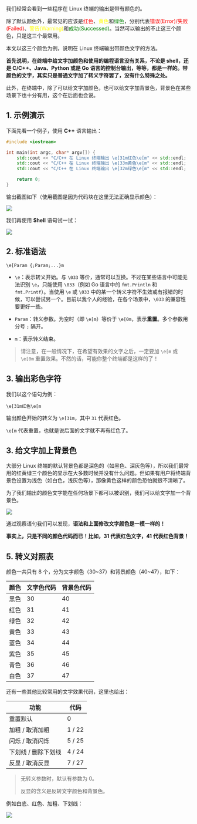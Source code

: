 
我们经常会看到一些程序在 Linux 终端的输出是带有颜色的。

除了默认颜色外，最常见的应该是<font color=red>红色</font>、<font color=yellow>黄色</font>和<font color=green>绿色</font>，分别代表<font color=red>错误(Error)/失败(Failed)</font>、<font color=yellow>警告(Warning)</font>和<font color=green>成功(Successed)</font>。当然可以输出的不止这三个颜色，只是这三个最常用。

本文以这三个颜色为例，说明在 Linux 终端输出带颜色文字的方法。

**首先说明，在终端中给文字加颜色和使用的编程语言没有关系，不论是 shell，还是 C/C++、Java、Python 或是 Go 语言的控制台输出，等等，都是一样的。带颜色的文字，其实只是普通文字加了转义字符罢了，没有什么特殊之处。**

此外，在终端中，除了可以给文字加颜色，也可以给文字加背景色，背景色在某些场景下也十分有用，这个在后面也会说。

## 1. 示例演示

下面先看一个例子，使用 **C++** 语言输出：

```cpp
#include <iostream>

int main(int argc, char* argv[]) {
    std::cout << "C/C++ 在 Linux 终端输出 \e[31m红色\e[m" << std::endl;
    std::cout << "C/C++ 在 Linux 终端输出 \e[33m黄色\e[m" << std::endl;
    std::cout << "C/C++ 在 Linux 终端输出 \e[32m绿色\e[m" << std::endl;

    return 0;
}
```

输出截图如下（使用截图是因为代码块在这里无法正确显示颜色）：

![](https://gukaifeng.cn/posts/zai-linux-zhong-duan-shu-chu-dai-yan-se-wen-zi-de-fang-fa/zai-linux-zhong-duan-shu-chu-dai-yan-se-wen-zi-de-fang-fa_1.png)

我们再使用 **Shell** 语句试一试：

![](https://gukaifeng.cn/posts/zai-linux-zhong-duan-shu-chu-dai-yan-se-wen-zi-de-fang-fa/zai-linux-zhong-duan-shu-chu-dai-yan-se-wen-zi-de-fang-fa_2.png)

## 2. 标准语法

```
\e[Param {;Param;...}m
```

* `\e`：表示转义开始。与 `\033` 等价，通常可以互换。不过在某些语言中可能无法识别 `\e`，只能使用 `\033`（例如 Go 语言中的 `fmt.Println` 和 `fmt.Printf`）。当使用 `\e` 或 `\033` 中的某一个转义字符不生效或有报错的时候，可以尝试另一个。目前以我个人的经验，在各个场景中，`\033` 的兼容性要更好一些。

* `Param`：转义参数。为空时（即 `\e[m`）等价于 `\e[0m`，表示**重置**。多个参数用分号 `;` 隔开。

* `m`：表示转义结束。

> 请注意，在一般情况下，在希望有效果的文字之后，一定要加 `\e[m` 或 `\e[0m` 重置效果。不然的话，可能你整个终端都是这样的了！

## 3. 输出彩色字符

我们以这个语句为例：

```
\e[31m红色\e[m
```

输出颜色开始的转义为 `\e[31m`，其中 `31` 代表红色。

`\e[m` 代表重置，也就是说后面的文字就不再有红色了。

## 3. 给文字加上背景色

大部分 Linux 终端的默认背景色都是深色的（如黑色、深灰色等），所以我们最常用的红黄绿三个颜色的显示在大多数时候并没有什么问题。但如果有用户将终端背景色设置为浅色（如白色，浅灰色等），那像黄色这样的颜色恐怕就很不清晰了。

为了我们输出的颜色文字能在任何场景下都可以被识别，我们可以给文字加一个背景色。

![](https://gukaifeng.cn/posts/zai-linux-zhong-duan-shu-chu-dai-yan-se-wen-zi-de-fang-fa/zai-linux-zhong-duan-shu-chu-dai-yan-se-wen-zi-de-fang-fa_3.png)

通过观察语句我们可以发现，**语法和上面修改文字颜色是一模一样的！**

**事实上，只是不同的颜色代码而已！比如，31 代表红色文字，41 代表红色背景！**

## 5. 转义对照表

颜色一共只有 8 个，分为文字颜色（30\~37）和背景颜色（40\~47），如下：

| 颜色  | 文字色代码 | 背景色代码 |
| --- | ----- | ----- |
| 黑色  | 30    | 40    |
| 红色  | 31    | 41    |
| 绿色  | 32    | 42    |
| 黄色  | 33    | 43    |
| 蓝色  | 34    | 44    |
| 紫色  | 35    | 45    |
| 青色  | 36    | 46    |
| 白色  | 37    | 47    |

还有一些其他比较常用的文字效果代码，这里也给出：

| 功能          | 代码     |
| ----------- | ------ |
| 重置默认        | 0      |
| 加粗 / 取消加粗   | 1 / 22 |
| 闪烁 / 取消闪烁   | 5 / 25 |
| 下划线 / 删除下划线 | 4 / 24 |
| 反显 / 取消反显   | 7 / 27 |

> 无转义参数时，默认有参数为 0。
> 
> 反显的含义是反转文字颜色和背景色。

例如白底、红色、加粗、下划线：

![](https://gukaifeng.cn/posts/zai-linux-zhong-duan-shu-chu-dai-yan-se-wen-zi-de-fang-fa/zai-linux-zhong-duan-shu-chu-dai-yan-se-wen-zi-de-fang-fa_4.png)

